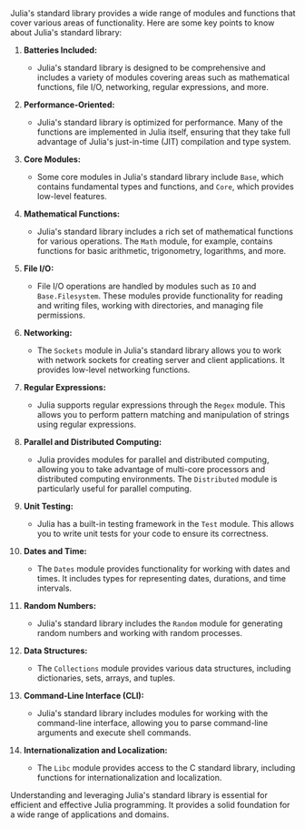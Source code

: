 Julia's standard library provides a wide range of modules and functions that cover various areas of functionality. Here are some key points to know about Julia's standard library:

1. **Batteries Included:**
   - Julia's standard library is designed to be comprehensive and includes a variety of modules covering areas such as mathematical functions, file I/O, networking, regular expressions, and more.

2. **Performance-Oriented:**
   - Julia's standard library is optimized for performance. Many of the functions are implemented in Julia itself, ensuring that they take full advantage of Julia's just-in-time (JIT) compilation and type system.

3. **Core Modules:**
   - Some core modules in Julia's standard library include `Base`, which contains fundamental types and functions, and `Core`, which provides low-level features.

4. **Mathematical Functions:**
   - Julia's standard library includes a rich set of mathematical functions for various operations. The `Math` module, for example, contains functions for basic arithmetic, trigonometry, logarithms, and more.

5. **File I/O:**
   - File I/O operations are handled by modules such as `IO` and `Base.Filesystem`. These modules provide functionality for reading and writing files, working with directories, and managing file permissions.

6. **Networking:**
   - The `Sockets` module in Julia's standard library allows you to work with network sockets for creating server and client applications. It provides low-level networking functions.

7. **Regular Expressions:**
   - Julia supports regular expressions through the `Regex` module. This allows you to perform pattern matching and manipulation of strings using regular expressions.

8. **Parallel and Distributed Computing:**
   - Julia provides modules for parallel and distributed computing, allowing you to take advantage of multi-core processors and distributed computing environments. The `Distributed` module is particularly useful for parallel computing.

9. **Unit Testing:**
   - Julia has a built-in testing framework in the `Test` module. This allows you to write unit tests for your code to ensure its correctness.

10. **Dates and Time:**
    - The `Dates` module provides functionality for working with dates and times. It includes types for representing dates, durations, and time intervals.

11. **Random Numbers:**
    - Julia's standard library includes the `Random` module for generating random numbers and working with random processes.

12. **Data Structures:**
    - The `Collections` module provides various data structures, including dictionaries, sets, arrays, and tuples.

13. **Command-Line Interface (CLI):**
    - Julia's standard library includes modules for working with the command-line interface, allowing you to parse command-line arguments and execute shell commands.

14. **Internationalization and Localization:**
    - The `Libc` module provides access to the C standard library, including functions for internationalization and localization.

Understanding and leveraging Julia's standard library is essential for efficient and effective Julia programming. It provides a solid foundation for a wide range of applications and domains.
